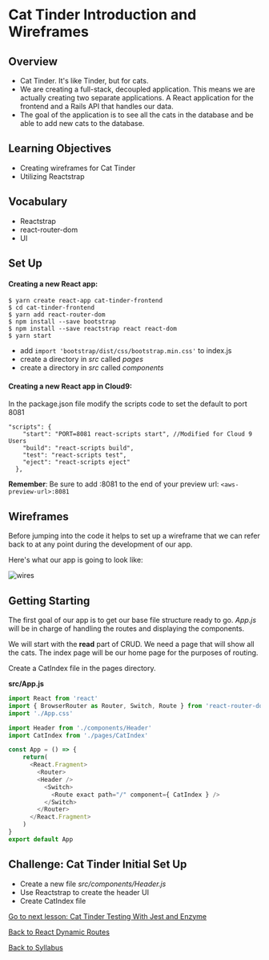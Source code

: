 # Cat Tinder Introduction and Wireframes

## Overview
- Cat Tinder. It's like Tinder, but for cats.
- We are creating a full-stack, decoupled application. This means we are actually creating two separate applications. A React application for the frontend and a Rails API that handles our data.
- The goal of the application is to see all the cats in the database and be able to add new cats to the database.

## Learning Objectives
- Creating wireframes for Cat Tinder
- Utilizing Reactstrap

## Vocabulary
- Reactstrap
- react-router-dom
- UI

## Set Up

#### Creating a new React app:
```
$ yarn create react-app cat-tinder-frontend
$ cd cat-tinder-frontend
$ yarn add react-router-dom
$ npm install --save bootstrap
$ npm install --save reactstrap react react-dom
$ yarn start
```
- add `import 'bootstrap/dist/css/bootstrap.min.css'` to index.js
- create a directory in *src* called *pages*
- create a directory in *src* called *components*

#### Creating a new React app in Cloud9:
In the package.json file modify the scripts code to set the default to port 8081
```  
"scripts": {
    "start": "PORT=8081 react-scripts start", //Modified for Cloud 9 Users
    "build": "react-scripts build",
    "test": "react-scripts test",
    "eject": "react-scripts eject"
  },
```
**Remember**: Be sure to add :8081 to the end of your preview url: `<aws-preview-url>:8081`


## Wireframes
Before jumping into the code it helps to set up a wireframe that we can refer back to at any point during the development of our app.

Here's what our app is going to look like:

![wires](https://s3.amazonaws.com/learn-site/curriculum/cat-tinder/cat-tinder-wireframe.png)

## Getting Starting
The first goal of our app is to get our base file structure ready to go. *App.js* will be in charge of handling the routes and displaying the components.

We will start with the **read** part of CRUD. We need a page that will show all the cats. The index page will be our home page for the purposes of routing.

Create a CatIndex file in the pages directory.  

**src/App.js**
```javascript
import React from 'react'
import { BrowserRouter as Router, Switch, Route } from 'react-router-dom'
import './App.css'

import Header from './components/Header'
import CatIndex from './pages/CatIndex'

const App = () => {
    return(
      <React.Fragment>
        <Router>
        <Header />
          <Switch>
            <Route exact path="/" component={ CatIndex } />
          </Switch>
        </Router>
      </React.Fragment>
    )
}
export default App
````

## Challenge: Cat Tinder Initial Set Up
- Create a new file *src/components/Header.js*
- Use Reactstrap to create the header UI
- Create CatIndex file


[Go to next lesson: Cat Tinder Testing With Jest and Enzyme](./jest-enzyme.md)

[Back to React Dynamic Routes](../react-router/dynamic-routes.md)

[Back to Syllabus](../../README.md)
